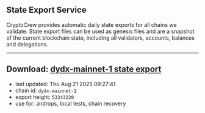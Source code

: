 ## State Export Service
CryptoCrew provides automatic daily state exports for all chains we validate. State export files can be used as genesis files and are a snapshot of the current blockchain state, including all validators, accounts, balances and delegations.

---
**Download: [dydx-mainnet-1 state export](https://dl-tyo.ccvalidators.com/SERVICE/dydx/dydx-mainnet-1_export_53343220.json)**
---

- last updated: Thu Aug 21 2025 09:27:41
- chain id: `dydx-mainnet-1`
- export height: `53343220`
- use for: airdrops, local tests, chain recovery
